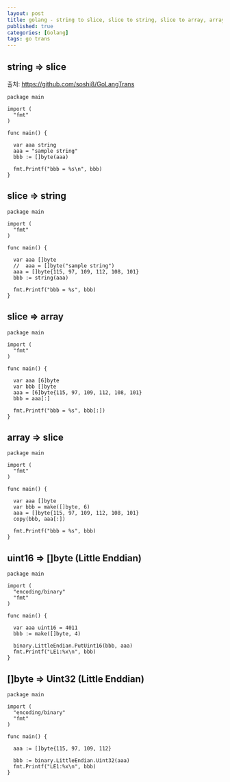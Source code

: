 ```yaml
---
layout: post
title: golang - string to slice, slice to string, slice to array, array to slice, uint16 to []byte (Little Enddian), []byte to Uint32 (Little Enddian)
published: true
categories: [Golang]
tags: go trans
---
```

## string => slice
출처: https://github.com/soshi8/GoLangTrans  
```
package main

import (
  "fmt"
)

func main() {

  var aaa string
  aaa = "sample string"
  bbb := []byte(aaa)

  fmt.Printf("bbb = %s\n", bbb)
}
```
  
## slice => string  
```
package main

import (
  "fmt"
)

func main() {

  var aaa []byte
  //  aaa = []byte("sample string")
  aaa = []byte{115, 97, 109, 112, 108, 101}
  bbb := string(aaa)

  fmt.Printf("bbb = %s", bbb)
}
```
  
## slice => array
```
package main

import (
  "fmt"
)

func main() {

  var aaa [6]byte
  var bbb []byte
  aaa = [6]byte{115, 97, 109, 112, 108, 101}
  bbb = aaa[:]

  fmt.Printf("bbb = %s", bbb[:])
}
```

## array => slice
```
package main

import (
  "fmt"
)

func main() {

  var aaa []byte
  var bbb = make([]byte, 6)
  aaa = []byte{115, 97, 109, 112, 108, 101}
  copy(bbb, aaa[:])

  fmt.Printf("bbb = %s", bbb)
}
```

## uint16 => []byte (Little Enddian)
```
package main

import (
  "encoding/binary"
  "fmt"
)

func main() {

  var aaa uint16 = 4011
  bbb := make([]byte, 4)

  binary.LittleEndian.PutUint16(bbb, aaa)
  fmt.Printf("LE1:%x\n", bbb)
}
```
  
## []byte => Uint32 (Little Enddian)
```
package main

import (
  "encoding/binary"
  "fmt"
)

func main() {

  aaa := []byte{115, 97, 109, 112}

  bbb := binary.LittleEndian.Uint32(aaa)
  fmt.Printf("LE1:%x\n", bbb)
}
```    
  